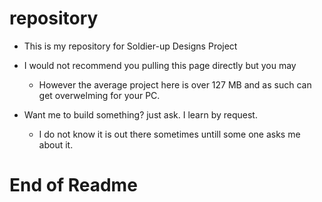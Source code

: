 repository
==========

+ This is my repository for Soldier-up Designs Project

+ I would not recommend you pulling this page directly but you may
    + However the average project here is over 127 MB and as such can get overwelming for your PC.

+ Want me to build something? just ask. I learn by request.
    + I do not know it is out there sometimes untill some one asks me about it.
    

End of Readme
==========
